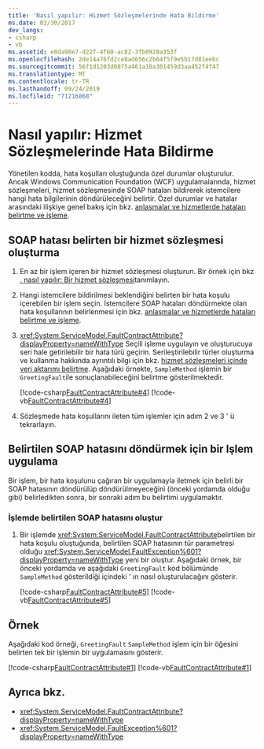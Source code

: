 ```yaml
---
title: 'Nasıl yapılır: Hizmet Sözleşmelerinde Hata Bildirme'
ms.date: 03/30/2017
dev_langs:
- csharp
- vb
ms.assetid: e8da98e7-d22f-4f60-ac82-3fb0928a353f
ms.openlocfilehash: 2de14a76fd2ce8ad656c2b64f5f9e5b17d81eebc
ms.sourcegitcommit: 56f1d1203d0075a461a10a301459d3aa452f4f47
ms.translationtype: MT
ms.contentlocale: tr-TR
ms.lasthandoff: 09/24/2019
ms.locfileid: "71216868"
---
```

# <a name="how-to-declare-faults-in-service-contracts"></a>Nasıl yapılır: Hizmet Sözleşmelerinde Hata Bildirme

Yönetilen kodda, hata koşulları oluştuğunda özel durumlar oluşturulur. Ancak Windows Communication Foundation (WCF) uygulamalarında, hizmet sözleşmeleri, hizmet sözleşmesinde SOAP hataları bildirerek istemcilere hangi hata bilgilerinin döndürüleceğini belirtir. Özel durumlar ve hatalar arasındaki ilişkiye genel bakış için bkz. [anlaşmalar ve hizmetlerde hataları belirtme ve işleme](specifying-and-handling-faults-in-contracts-and-services.md).

## <a name="create-a-service-contract-that-specifies-a-soap-fault"></a>SOAP hatası belirten bir hizmet sözleşmesi oluşturma

1. En az bir işlem içeren bir hizmet sözleşmesi oluşturun. Bir örnek için bkz [. nasıl yapılır: Bir hizmet sözleşmesi](how-to-define-a-wcf-service-contract.md)tanımlayın.

2. Hangi istemcilere bildirilmesi beklendiğini belirten bir hata koşulu içerebilen bir işlem seçin. İstemcilere SOAP hataları döndürmekte olan hata koşullarının belirlenmesi için bkz. [anlaşmalar ve hizmetlerde hataları belirtme ve işleme](specifying-and-handling-faults-in-contracts-and-services.md).

3. <xref:System.ServiceModel.FaultContractAttribute?displayProperty=nameWithType> Seçili işleme uygulayın ve oluşturucuya seri hale getirilebilir bir hata türü geçirin. Serileştirilebilir türler oluşturma ve kullanma hakkında ayrıntılı bilgi için bkz. [hizmet sözleşmeleri içinde veri aktarımı belirtme](./feature-details/specifying-data-transfer-in-service-contracts.md). Aşağıdaki örnekte, `SampleMethod` işlemin bir `GreetingFault`ile sonuçlanabileceğini belirtme gösterilmektedir.

     [!code-csharp[FaultContractAttribute#4](~/samples/snippets/csharp/VS_Snippets_CFX/faultcontractattribute/cs/services.cs#4)]
     [!code-vb[FaultContractAttribute#4](~/samples/snippets/visualbasic/VS_Snippets_CFX/faultcontractattribute/vb/services.vb#4)]

4. Sözleşmede hata koşullarını ileten tüm işlemler için adım 2 ve 3 ' ü tekrarlayın.

## <a name="implementing-an-operation-to-return-a-specified-soap-fault"></a>Belirtilen SOAP hatasını döndürmek için bir Işlem uygulama
 Bir işlem, bir hata koşulunu çağıran bir uygulamayla iletmek için belirli bir SOAP hatasının döndürülüp döndürülmeyeceğini (önceki yordamda olduğu gibi) belirledikten sonra, bir sonraki adım bu belirtimi uygulamaktır.

### <a name="throw-the-specified-soap-fault-in-the-operation"></a>İşlemde belirtilen SOAP hatasını oluştur

1. Bir işlemde <xref:System.ServiceModel.FaultContractAttribute>belirtilen bir hata koşulu oluştuğunda, belirtilen SOAP hatasının tür parametresi olduğu <xref:System.ServiceModel.FaultException%601?displayProperty=nameWithType> yeni bir oluştur. Aşağıdaki örnek, bir önceki yordamda ve aşağıdaki `GreetingFault` kod bölümünde `SampleMethod` gösterildiği içindeki ' ın nasıl oluşturulacağını gösterir.

     [!code-csharp[FaultContractAttribute#5](~/samples/snippets/csharp/VS_Snippets_CFX/faultcontractattribute/cs/services.cs#5)]
     [!code-vb[FaultContractAttribute#5](~/samples/snippets/visualbasic/VS_Snippets_CFX/faultcontractattribute/vb/services.vb#5)]

## <a name="example"></a>Örnek

Aşağıdaki kod örneği, `GreetingFault` `SampleMethod` işlem için bir öğesini belirten tek bir işlemin bir uygulamasını gösterir.

[!code-csharp[FaultContractAttribute#1](~/samples/snippets/csharp/VS_Snippets_CFX/faultcontractattribute/cs/services.cs#1)]
[!code-vb[FaultContractAttribute#1](~/samples/snippets/visualbasic/VS_Snippets_CFX/faultcontractattribute/vb/services.vb#1)]

## <a name="see-also"></a>Ayrıca bkz.

- <xref:System.ServiceModel.FaultContractAttribute?displayProperty=nameWithType>
- <xref:System.ServiceModel.FaultException%601?displayProperty=nameWithType>
